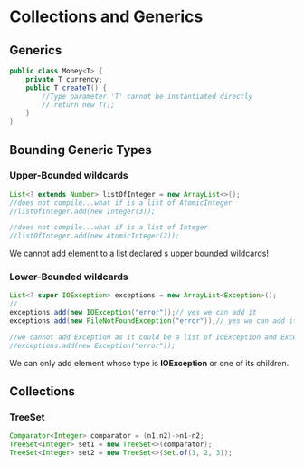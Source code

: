 # Collections and Generics
## Generics

````java
public class Money<T> {
    private T currency;
    public T createT() {
        //Type parameter 'T' cannot be instantiated directly
        // return new T();
    }
}

````
## Bounding Generic Types
### Upper-Bounded wildcards

```java
List<? extends Number> listOfInteger = new ArrayList<>();
//does not compile...what if is a list of AtomicInteger
//listOfInteger.add(new Integer(3));  

//does not compile...what if is a list of Integer
//listOfInteger.add(new AtomicInteger(2)); 
```
We cannot add element to a list declared s upper bounded wildcards!


### Lower-Bounded wildcards

```java
List<? super IOException> exceptions = new ArrayList<Exception>();
//
exceptions.add(new IOException("error"));// yes we can add it
exceptions.add(new FileNotFoundException("error"));// yes we can add it

//we cannot add Exception as it could be a list of IOException and Exception is not an IOException
//exceptions.add(new Exception("error"));
```
We can only add element whose type is **IOException** or one of its children.
## Collections
### TreeSet
````java
Comparator<Integer> comparator = (n1,n2)->n1-n2;
TreeSet<Integer> set1 = new TreeSet<>(comparator);
TreeSet<Integer> set2 = new TreeSet<>(Set.of(1, 2, 3));
````